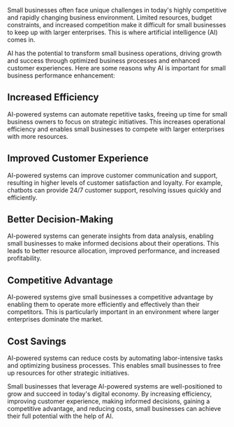 

Small businesses often face unique challenges in today's highly competitive and rapidly changing business environment. Limited resources, budget constraints, and increased competition make it difficult for small businesses to keep up with larger enterprises. This is where artificial intelligence (AI) comes in.

AI has the potential to transform small business operations, driving growth and success through optimized business processes and enhanced customer experiences. Here are some reasons why AI is important for small business performance enhancement:

Increased Efficiency
--------------------

AI-powered systems can automate repetitive tasks, freeing up time for small business owners to focus on strategic initiatives. This increases operational efficiency and enables small businesses to compete with larger enterprises with more resources.

Improved Customer Experience
----------------------------

AI-powered systems can improve customer communication and support, resulting in higher levels of customer satisfaction and loyalty. For example, chatbots can provide 24/7 customer support, resolving issues quickly and efficiently.

Better Decision-Making
----------------------

AI-powered systems can generate insights from data analysis, enabling small businesses to make informed decisions about their operations. This leads to better resource allocation, improved performance, and increased profitability.

Competitive Advantage
---------------------

AI-powered systems give small businesses a competitive advantage by enabling them to operate more efficiently and effectively than their competitors. This is particularly important in an environment where larger enterprises dominate the market.

Cost Savings
------------

AI-powered systems can reduce costs by automating labor-intensive tasks and optimizing business processes. This enables small businesses to free up resources for other strategic initiatives.

Small businesses that leverage AI-powered systems are well-positioned to grow and succeed in today's digital economy. By increasing efficiency, improving customer experience, making informed decisions, gaining a competitive advantage, and reducing costs, small businesses can achieve their full potential with the help of AI.

